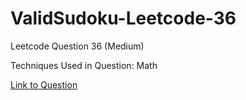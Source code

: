 # ValidSudoku-Leetcode-36

Leetcode Question 36 (Medium)

Techniques Used in Question:
Math

[Link to Question](https://leetcode.com/problems/valid-sudoku/)

